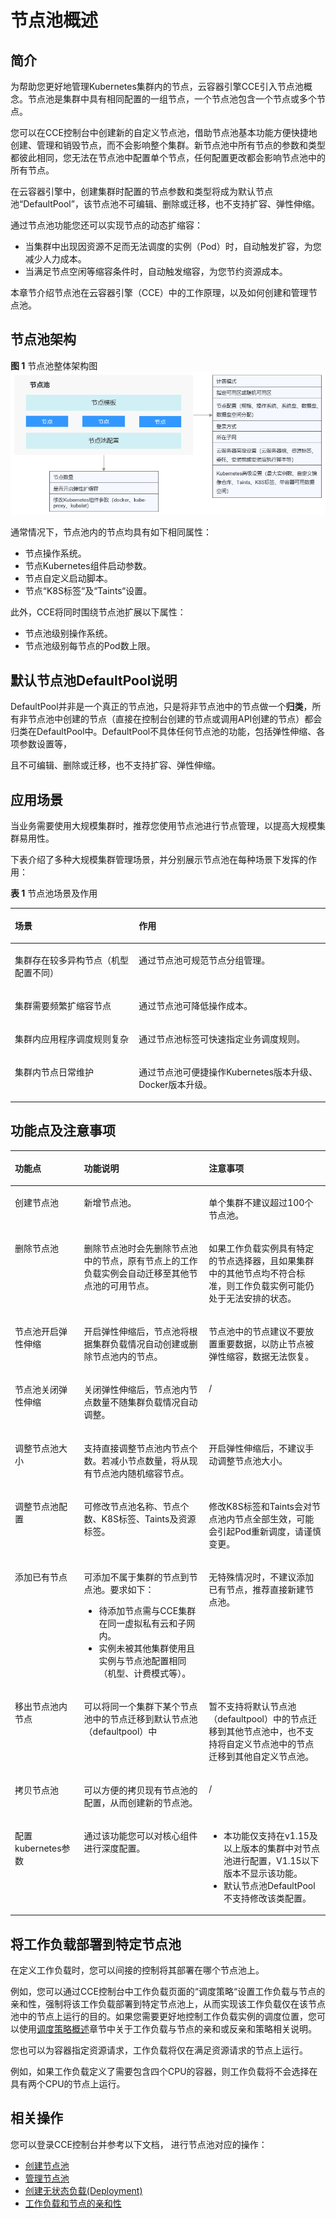 # 节点池概述<a name="cce_01_0081"></a>

## 简介<a name="section11993204511284"></a>

为帮助您更好地管理Kubernetes集群内的节点，云容器引擎CCE引入节点池概念。节点池是集群中具有相同配置的一组节点，一个节点池包含一个节点或多个节点。

您可以在CCE控制台中创建新的自定义节点池，借助节点池基本功能方便快捷地创建、管理和销毁节点，而不会影响整个集群。新节点池中所有节点的参数和类型都彼此相同，您无法在节点池中配置单个节点，任何配置更改都会影响节点池中的所有节点。

在云容器引擎中，创建集群时配置的节点参数和类型将成为默认节点池“DefaultPool”，该节点池不可编辑、删除或迁移，也不支持扩容、弹性伸缩。

通过节点池功能您还可以实现节点的动态扩缩容：

-   当集群中出现因资源不足而无法调度的实例（Pod）时，自动触发扩容，为您减少人力成本。
-   当满足节点空闲等缩容条件时，自动触发缩容，为您节约资源成本。

本章节介绍节点池在云容器引擎（CCE）中的工作原理，以及如何创建和管理节点池。

## 节点池架构<a name="section1486732122217"></a>

**图 1**  节点池整体架构图<a name="fig10621426152210"></a>  
![](figures/节点池整体架构图.png "节点池整体架构图")

通常情况下，节点池内的节点均具有如下相同属性：

-   节点操作系统。
-   节点Kubernetes组件启动参数。
-   节点自定义启动脚本。
-   节点“K8S标签“及“Taints“设置。

此外，CCE将同时围绕节点池扩展以下属性：

-   节点池级别操作系统。
-   节点池级别每节点的Pod数上限。

## 默认节点池DefaultPool说明<a name="section16928123042115"></a>

DefaultPool并非是一个真正的节点池，只是将非节点池中的节点做一个**归类**，所有非节点池中创建的节点（直接在控制台创建的节点或调用API创建的节点）都会归类在DefaultPool中。DefaultPool不具体任何节点池的功能，包括弹性伸缩、各项参数设置等，

且不可编辑、删除或迁移，也不支持扩容、弹性伸缩。

## 应用场景<a name="section32131316256"></a>

当业务需要使用大规模集群时，推荐您使用节点池进行节点管理，以提高大规模集群易用性。

下表介绍了多种大规模集群管理场景，并分别展示节点池在每种场景下发挥的作用：

**表 1**  节点池场景及作用

<a name="table1736317479258"></a>
<table><thead align="left"><tr id="row336414719256"><th class="cellrowborder" valign="top" width="39.32%" id="mcps1.2.3.1.1"><p id="p5364134792518"><a name="p5364134792518"></a><a name="p5364134792518"></a>场景</p>
</th>
<th class="cellrowborder" valign="top" width="60.68%" id="mcps1.2.3.1.2"><p id="p19364174712511"><a name="p19364174712511"></a><a name="p19364174712511"></a>作用</p>
</th>
</tr>
</thead>
<tbody><tr id="row736464715258"><td class="cellrowborder" valign="top" width="39.32%" headers="mcps1.2.3.1.1 "><p id="p5560152172517"><a name="p5560152172517"></a><a name="p5560152172517"></a>集群存在较多异构节点（机型配置不同）</p>
</td>
<td class="cellrowborder" valign="top" width="60.68%" headers="mcps1.2.3.1.2 "><p id="p556055292512"><a name="p556055292512"></a><a name="p556055292512"></a>通过节点池可规范节点分组管理。</p>
</td>
</tr>
<tr id="row1136494714252"><td class="cellrowborder" valign="top" width="39.32%" headers="mcps1.2.3.1.1 "><p id="p1856095212258"><a name="p1856095212258"></a><a name="p1856095212258"></a>集群需要频繁扩缩容节点</p>
</td>
<td class="cellrowborder" valign="top" width="60.68%" headers="mcps1.2.3.1.2 "><p id="p1956035211257"><a name="p1956035211257"></a><a name="p1956035211257"></a>通过节点池可降低操作成本。</p>
</td>
</tr>
<tr id="row1936417470257"><td class="cellrowborder" valign="top" width="39.32%" headers="mcps1.2.3.1.1 "><p id="p1756045232510"><a name="p1756045232510"></a><a name="p1756045232510"></a>集群内应用程序调度规则复杂</p>
</td>
<td class="cellrowborder" valign="top" width="60.68%" headers="mcps1.2.3.1.2 "><p id="p25602524254"><a name="p25602524254"></a><a name="p25602524254"></a>通过节点池标签可快速指定业务调度规则。</p>
</td>
</tr>
<tr id="row53641847192519"><td class="cellrowborder" valign="top" width="39.32%" headers="mcps1.2.3.1.1 "><p id="p156195217255"><a name="p156195217255"></a><a name="p156195217255"></a>集群内节点日常维护</p>
</td>
<td class="cellrowborder" valign="top" width="60.68%" headers="mcps1.2.3.1.2 "><p id="p25616522258"><a name="p25616522258"></a><a name="p25616522258"></a>通过节点池可便捷操作Kubernetes版本升级、Docker版本升级。</p>
</td>
</tr>
</tbody>
</table>

## 功能点及注意事项<a name="section0234145518267"></a>

<a name="table0843131752720"></a>
<table><thead align="left"><tr id="row15843151716271"><th class="cellrowborder" valign="top" width="21.942194219421943%" id="mcps1.1.4.1.1"><p id="p38431175276"><a name="p38431175276"></a><a name="p38431175276"></a>功能点</p>
</th>
<th class="cellrowborder" valign="top" width="39.603960396039604%" id="mcps1.1.4.1.2"><p id="p14843191752714"><a name="p14843191752714"></a><a name="p14843191752714"></a>功能说明</p>
</th>
<th class="cellrowborder" valign="top" width="38.453845384538454%" id="mcps1.1.4.1.3"><p id="p48430171279"><a name="p48430171279"></a><a name="p48430171279"></a>注意事项</p>
</th>
</tr>
</thead>
<tbody><tr id="row68431917172718"><td class="cellrowborder" valign="top" width="21.942194219421943%" headers="mcps1.1.4.1.1 "><p id="p0579122852710"><a name="p0579122852710"></a><a name="p0579122852710"></a>创建节点池</p>
</td>
<td class="cellrowborder" valign="top" width="39.603960396039604%" headers="mcps1.1.4.1.2 "><p id="p65790289272"><a name="p65790289272"></a><a name="p65790289272"></a>新增节点池。</p>
</td>
<td class="cellrowborder" valign="top" width="38.453845384538454%" headers="mcps1.1.4.1.3 "><p id="p105791528112711"><a name="p105791528112711"></a><a name="p105791528112711"></a>单个集群不建议超过100个节点池。</p>
</td>
</tr>
<tr id="row1084351717279"><td class="cellrowborder" valign="top" width="21.942194219421943%" headers="mcps1.1.4.1.1 "><p id="p105796289273"><a name="p105796289273"></a><a name="p105796289273"></a>删除节点池</p>
</td>
<td class="cellrowborder" valign="top" width="39.603960396039604%" headers="mcps1.1.4.1.2 "><p id="p1916410397318"><a name="p1916410397318"></a><a name="p1916410397318"></a>删除节点池时会先删除节点池中的节点，原有节点上的工作负载实例会自动迁移至其他节点池的可用节点。</p>
</td>
<td class="cellrowborder" valign="top" width="38.453845384538454%" headers="mcps1.1.4.1.3 "><p id="p75791828182711"><a name="p75791828182711"></a><a name="p75791828182711"></a>如果工作负载实例具有特定的节点选择器，且如果集群中的其他节点均不符合标准，则工作负载实例可能仍处于无法安排的状态。</p>
</td>
</tr>
<tr id="row118434173271"><td class="cellrowborder" valign="top" width="21.942194219421943%" headers="mcps1.1.4.1.1 "><p id="p65790288276"><a name="p65790288276"></a><a name="p65790288276"></a>节点池开启弹性伸缩</p>
</td>
<td class="cellrowborder" valign="top" width="39.603960396039604%" headers="mcps1.1.4.1.2 "><p id="p11579152892711"><a name="p11579152892711"></a><a name="p11579152892711"></a>开启弹性伸缩后，节点池将根据集群负载情况自动创建或删除节点池内的节点。</p>
</td>
<td class="cellrowborder" valign="top" width="38.453845384538454%" headers="mcps1.1.4.1.3 "><p id="p105796284275"><a name="p105796284275"></a><a name="p105796284275"></a>节点池中的节点建议不要放置重要数据，以防止节点被弹性缩容，数据无法恢复。</p>
</td>
</tr>
<tr id="row5843131718272"><td class="cellrowborder" valign="top" width="21.942194219421943%" headers="mcps1.1.4.1.1 "><p id="p18579132802720"><a name="p18579132802720"></a><a name="p18579132802720"></a>节点池关闭弹性伸缩</p>
</td>
<td class="cellrowborder" valign="top" width="39.603960396039604%" headers="mcps1.1.4.1.2 "><p id="p75791228192718"><a name="p75791228192718"></a><a name="p75791228192718"></a>关闭弹性伸缩后，节点池内节点数量不随集群负载情况自动调整。</p>
</td>
<td class="cellrowborder" valign="top" width="38.453845384538454%" headers="mcps1.1.4.1.3 "><p id="p17590142818271"><a name="p17590142818271"></a><a name="p17590142818271"></a>/</p>
</td>
</tr>
<tr id="row98435171275"><td class="cellrowborder" valign="top" width="21.942194219421943%" headers="mcps1.1.4.1.1 "><p id="p18579928102713"><a name="p18579928102713"></a><a name="p18579928102713"></a>调整节点池大小</p>
</td>
<td class="cellrowborder" valign="top" width="39.603960396039604%" headers="mcps1.1.4.1.2 "><p id="p145794286275"><a name="p145794286275"></a><a name="p145794286275"></a>支持直接调整节点池内节点个数。若减小节点数量，将从现有节点池内随机缩容节点。</p>
</td>
<td class="cellrowborder" valign="top" width="38.453845384538454%" headers="mcps1.1.4.1.3 "><p id="p25795288273"><a name="p25795288273"></a><a name="p25795288273"></a>开启弹性伸缩后，不建议手动调整节点池大小。</p>
</td>
</tr>
<tr id="row18431117142713"><td class="cellrowborder" valign="top" width="21.942194219421943%" headers="mcps1.1.4.1.1 "><p id="p1657922832717"><a name="p1657922832717"></a><a name="p1657922832717"></a>调整节点池配置</p>
</td>
<td class="cellrowborder" valign="top" width="39.603960396039604%" headers="mcps1.1.4.1.2 "><p id="p3579182816279"><a name="p3579182816279"></a><a name="p3579182816279"></a>可修改节点池名称、节点个数、K8S标签、Taints及资源标签。</p>
</td>
<td class="cellrowborder" valign="top" width="38.453845384538454%" headers="mcps1.1.4.1.3 "><p id="p857917281274"><a name="p857917281274"></a><a name="p857917281274"></a>修改K8S标签和Taints会对节点池内节点全部生效，可能会引起Pod重新调度，请谨慎变更。</p>
</td>
</tr>
<tr id="row170102513272"><td class="cellrowborder" valign="top" width="21.942194219421943%" headers="mcps1.1.4.1.1 "><p id="p1757922892720"><a name="p1757922892720"></a><a name="p1757922892720"></a>添加已有节点</p>
</td>
<td class="cellrowborder" valign="top" width="39.603960396039604%" headers="mcps1.1.4.1.2 "><p id="p557942817276"><a name="p557942817276"></a><a name="p557942817276"></a>可添加不属于集群的节点到节点池。要求如下：</p>
<a name="ul55791728192710"></a><a name="ul55791728192710"></a><ul id="ul55791728192710"><li>待添加节点需与CCE集群在同一虚拟私有云和子网内。</li><li>实例未被其他集群使用且实例与节点池配置相同（机型、计费模式等）。</li></ul>
</td>
<td class="cellrowborder" valign="top" width="38.453845384538454%" headers="mcps1.1.4.1.3 "><p id="p2058042816277"><a name="p2058042816277"></a><a name="p2058042816277"></a>无特殊情况时，不建议添加已有节点，推荐直接新建节点池。</p>
</td>
</tr>
<tr id="row1209255271"><td class="cellrowborder" valign="top" width="21.942194219421943%" headers="mcps1.1.4.1.1 "><p id="p1558082819279"><a name="p1558082819279"></a><a name="p1558082819279"></a>移出节点池内节点</p>
</td>
<td class="cellrowborder" valign="top" width="39.603960396039604%" headers="mcps1.1.4.1.2 "><p id="p1158014287278"><a name="p1158014287278"></a><a name="p1158014287278"></a>可以将同一个集群下某个节点池中的节点迁移到默认节点池（defaultpool）中</p>
</td>
<td class="cellrowborder" valign="top" width="38.453845384538454%" headers="mcps1.1.4.1.3 "><p id="p8580132811270"><a name="p8580132811270"></a><a name="p8580132811270"></a>暂不支持将默认节点池（defaultpool）中的节点迁移到其他节点池中，也不支持将自定义节点池中的节点迁移到其他自定义节点池。</p>
</td>
</tr>
<tr id="row425414163469"><td class="cellrowborder" valign="top" width="21.942194219421943%" headers="mcps1.1.4.1.1 "><p id="p7254616174618"><a name="p7254616174618"></a><a name="p7254616174618"></a>拷贝节点池</p>
</td>
<td class="cellrowborder" valign="top" width="39.603960396039604%" headers="mcps1.1.4.1.2 "><p id="p1025414163462"><a name="p1025414163462"></a><a name="p1025414163462"></a>可以方便的拷贝现有节点池的配置，从而创建新的节点池。</p>
</td>
<td class="cellrowborder" valign="top" width="38.453845384538454%" headers="mcps1.1.4.1.3 "><p id="p1425461620464"><a name="p1425461620464"></a><a name="p1425461620464"></a>/</p>
</td>
</tr>
<tr id="row1238761814711"><td class="cellrowborder" valign="top" width="21.942194219421943%" headers="mcps1.1.4.1.1 "><p id="p20387141844717"><a name="p20387141844717"></a><a name="p20387141844717"></a><span>配置kubernetes参数</span></p>
</td>
<td class="cellrowborder" valign="top" width="39.603960396039604%" headers="mcps1.1.4.1.2 "><p id="p5387151854714"><a name="p5387151854714"></a><a name="p5387151854714"></a>通过该功能您可以对核心组件进行深度配置。</p>
</td>
<td class="cellrowborder" valign="top" width="38.453845384538454%" headers="mcps1.1.4.1.3 "><a name="ul131631956486"></a><a name="ul131631956486"></a><ul id="ul131631956486"><li>本功能仅支持在v1.15及以上版本的集群中对节点池进行配置，V1.15以下版本不显示该功能。</li><li>默认节点池DefaultPool不支持修改该类配置。</li></ul>
</td>
</tr>
</tbody>
</table>

## 将工作负载部署到特定节点池<a name="section12603142443319"></a>

在定义工作负载时，您可以间接的控制将其部署在哪个节点池上。

例如，您可以通过CCE控制台中工作负载页面的“调度策略“设置工作负载与节点的亲和性，强制将该工作负载部署到特定节点池上，从而实现该工作负载仅在该节点池中的节点上运行的目的。如果您需要更好地控制工作负载实例的调度位置，您可以使用[调度策略概述](调度策略概述.md)章节中关于工作负载与节点的亲和或反亲和策略相关说明。

您也可以为容器指定资源请求，工作负载将仅在满足资源请求的节点上运行。

例如，如果工作负载定义了需要包含四个CPU的容器，则工作负载将不会选择在具有两个CPU的节点上运行。

## 相关操作<a name="section17716744163316"></a>

您可以登录CCE控制台并参考以下文档， 进行节点池对应的操作：

-   [创建节点池](创建节点池.md)
-   [管理节点池](管理节点池.md)
-   [创建无状态负载\(Deployment\)](创建无状态负载(Deployment).md)
-   [工作负载和节点的亲和性](工作负载和节点的亲和性.md)

